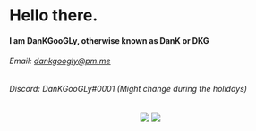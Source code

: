 # Hello there.
#### I am DanKGooGLy, otherwise known as DanK or DKG
###### Email: [dankgoogly@pm.me](mailto:dankgoogly@pm.me)
###### Discord: DanKGooGLy#0001 (Might change during the holidays)

<p align="center">
  <img align="center" src="https://github-readme-stats.vercel.app/api?username=DanKGooGLy&show_icons=true&theme=dark">
  <img align="center" src="https://komarev.com/ghpvc/?username=DanKGooGLy"
<p/>
